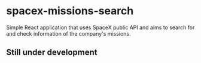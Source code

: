 # spacex-missions-search
Simple React application that uses SpaceX public API and aims to search for and check information of the company's missions.

## Still under development